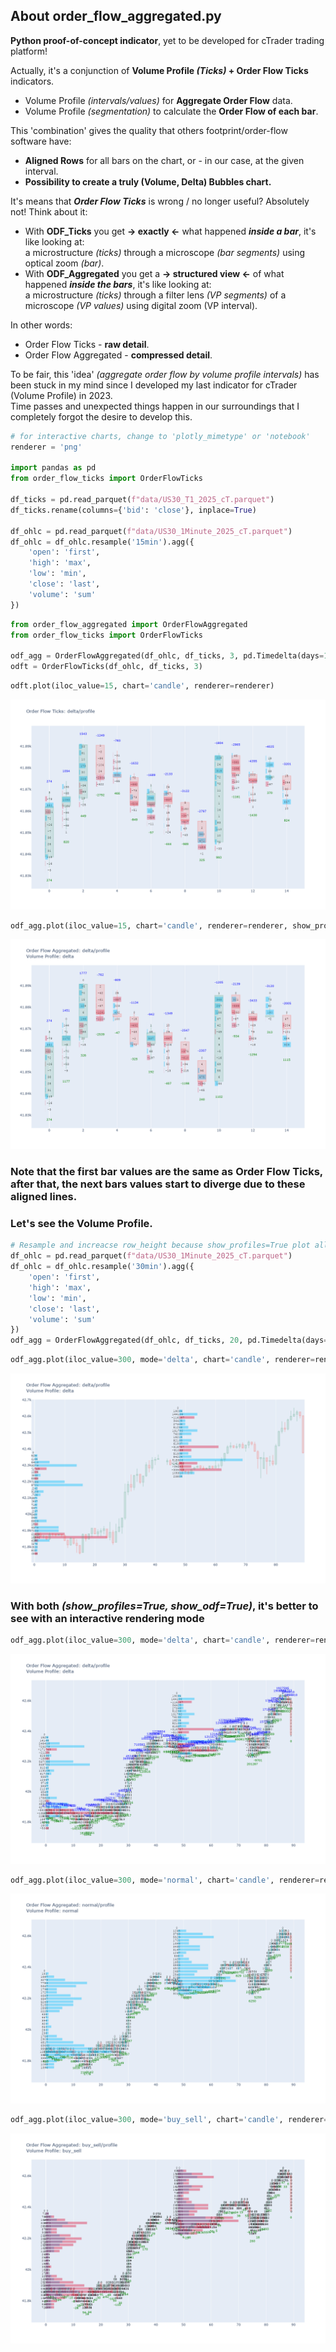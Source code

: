 ## About order_flow_aggregated.py

**Python proof-of-concept indicator**, yet to be developed for cTrader trading platform!

Actually, it's a conjunction of **Volume Profile _(Ticks)_ + Order Flow Ticks** indicators.
* Volume Profile _(intervals/values)_ for **Aggregate Order Flow** data.
* Volume Profile _(segmentation)_ to calculate the **Order Flow of each bar**.

This 'combination' gives the quality that others footprint/order-flow software have:
* **Aligned Rows** for all bars on the chart, or - in our case, at the given interval.
* **Possibility to create a truly (Volume, Delta) Bubbles chart.**

It's means that _**Order Flow Ticks**_ is wrong / no longer useful? Absolutely not! Think about it:
* With **ODF_Ticks** you get **-> exactly <-** what happened **_inside a bar_**, it's like looking at: <br>
  a microstructure _(ticks)_ through a microscope _(bar segments)_ using optical zoom _(bar)_.
* With **ODF_Aggregated** you get a **-> structured view <-** of what happened **_inside the bars_**, it's like looking at: <br>
  a microstructure _(ticks)_ through a filter lens _(VP segments)_ of a microscope _(VP values)_ using digital zoom (VP interval).

In other words:
* Order Flow Ticks - **raw detail**.
* Order Flow Aggregated - **compressed detail**.

To be fair, this 'idea' _(aggregate order flow by volume profile intervals)_ has been stuck in my mind since I developed
my last indicator for cTrader (Volume Profile) in 2023. <br>
Time passes and unexpected things happen in our surroundings that I completely forgot the desire to develop this.


```python
# for interactive charts, change to 'plotly_mimetype' or 'notebook'
renderer = 'png'

import pandas as pd
from order_flow_ticks import OrderFlowTicks

df_ticks = pd.read_parquet(f"data/US30_T1_2025_cT.parquet")
df_ticks.rename(columns={'bid': 'close'}, inplace=True)

df_ohlc = pd.read_parquet(f"data/US30_1Minute_2025_cT.parquet")
df_ohlc = df_ohlc.resample('15min').agg({
    'open': 'first',
    'high': 'max',
    'low': 'min',
    'close': 'last',
    'volume': 'sum'
})
```


```python
from order_flow_aggregated import OrderFlowAggregated
from order_flow_ticks import OrderFlowTicks

odf_agg = OrderFlowAggregated(df_ohlc, df_ticks, 3, pd.Timedelta(days=1))
odft = OrderFlowTicks(df_ohlc, df_ticks, 3)
```


```python
odft.plot(iloc_value=15, chart='candle', renderer=renderer)
```


    
![png](readme_images/output_4_0.png)
    



```python
odf_agg.plot(iloc_value=15, chart='candle', renderer=renderer, show_profiles=False)
```


    
![png](readme_images/output_5_0.png)
    


### Note that the first bar values are the same as Order Flow Ticks, after that, the next bars values start to diverge due to these aligned lines.

### Let's see the Volume Profile.


```python
# Resample and increacse row_height because show_profiles=True plot all profiles intervals, so we can see the numbers!
df_ohlc = pd.read_parquet(f"data/US30_1Minute_2025_cT.parquet")
df_ohlc = df_ohlc.resample('30min').agg({
    'open': 'first',
    'high': 'max',
    'low': 'min',
    'close': 'last',
    'volume': 'sum'
})
odf_agg = OrderFlowAggregated(df_ohlc, df_ticks, 20, pd.Timedelta(days=1))
```


```python
odf_agg.plot(iloc_value=300, mode='delta', chart='candle', renderer=renderer, show_profiles=True, show_odf=False)
```


    
![png](readme_images/output_9_0.png)
    


### With both _(show_profiles=True, show_odf=True)_, it's better to see with an interactive rendering mode


```python
odf_agg.plot(iloc_value=300, mode='delta', chart='candle', renderer=renderer, show_profiles=True, show_odf=True)
```


    
![png](readme_images/output_11_0.png)
    



```python
odf_agg.plot(iloc_value=300, mode='normal', chart='candle', renderer=renderer, show_profiles=True, show_odf=True)
```


    
![png](readme_images/output_12_0.png)
    



```python
odf_agg.plot(iloc_value=300, mode='buy_sell', chart='candle', renderer=renderer, show_profiles=True, show_odf=True)
```


    
![png](readme_images/output_13_0.png)
    

